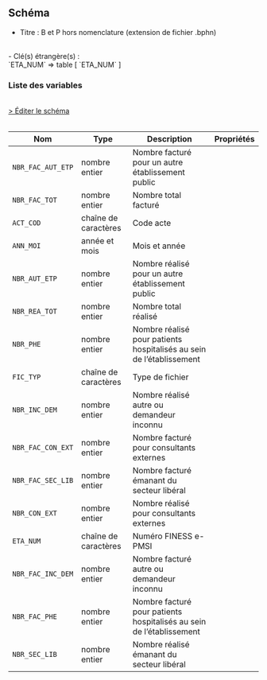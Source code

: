 ## Schéma

- Titre : B et P hors nomenclature (extension de fichier .bphn)
<br />
- Clé(s) étrangère(s) : <br />
`ETA_NUM` => table <PreviewPage text="T_MCOaaE" link="/tables/T_MCOaaE" /> [ `ETA_NUM` ]<br />

### Liste des variables
<br />
<div>
    <a href="https://gitlab.com/healthdatahub/schema-snds/edit/master/schemas/PMSI/PMSI%20MCO/T_MCOaaBPHN.json"  
    arget="_blank" rel="noopener noreferrer">> Éditer le schéma</a>
    <OutboundLink />
</div>
<br />

Nom|Type|Description|Propriétés
-|-|-|-
`NBR_FAC_AUT_ETP`|nombre entier|Nombre facturé pour un autre établissement public||
`NBR_FAC_TOT`|nombre entier|Nombre total facturé||
`ACT_COD`|chaîne de caractères|Code acte||
`ANN_MOI`|année et mois|Mois et année||
`NBR_AUT_ETP`|nombre entier|Nombre réalisé pour un autre établissement public||
`NBR_REA_TOT`|nombre entier|Nombre total réalisé||
`NBR_PHE`|nombre entier|Nombre réalisé pour  patients hospitalisés au sein de l’établissement||
`FIC_TYP`|chaîne de caractères|Type de fichier||
`NBR_INC_DEM`|nombre entier|Nombre réalisé autre ou demandeur inconnu||
`NBR_FAC_CON_EXT`|nombre entier|Nombre facturé pour consultants externes||
`NBR_FAC_SEC_LIB`|nombre entier|Nombre facturé  émanant du secteur libéral||
`NBR_CON_EXT`|nombre entier|Nombre réalisé pour consultants externes||
`ETA_NUM`|chaîne de caractères|Numéro FINESS e-PMSI||
`NBR_FAC_INC_DEM`|nombre entier|Nombre facturé autre ou demandeur inconnu||
`NBR_FAC_PHE`|nombre entier|Nombre facturé pour patients hospitalisés au sein de l’établissement||
`NBR_SEC_LIB`|nombre entier|Nombre réalisé émanant du secteur libéral||

